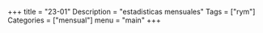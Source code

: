 +++
title = "23-01" 
Description = "estadisticas mensuales"
Tags = ["rym"]
Categories = ["mensual"]
menu = "main"
+++
<!--more-->
